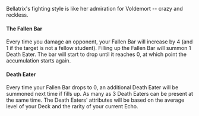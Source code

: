 Bellatrix's fighting style is like her admiration for Voldemort -- crazy and reckless.

#### The Fallen Bar

Every time you damage an opponent, your Fallen Bar will increase by 4 (and 1 if the target is not a fellow student). Filling up the Fallen Bar will summon 1 Death Eater. The bar will start to drop until it reaches 0, at which point the accumulation starts again.

#### Death Eater

Every time your Fallen Bar drops to 0, an additional Death Eater will be summoned next time if fills up. As many as 3 Death Eaters can be present at the same time. The Death Eaters' attributes will be based on the average level of your Deck and the rarity of your current Echo.
